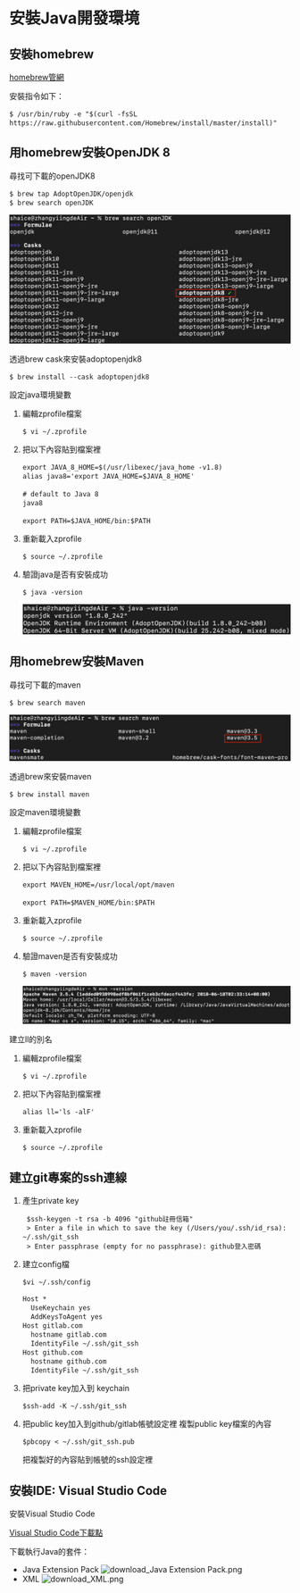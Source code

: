 # 安裝Java開發環境
## 安裝homebrew
[homebrew管網](https://brew.sh/index_zh-tw)

安裝指令如下：
```
$ /usr/bin/ruby -e "$(curl -fsSL https://raw.githubusercontent.com/Homebrew/install/master/install)"
```

## 用homebrew安裝OpenJDK 8
尋找可下載的openJDK8
```
$ brew tap AdoptOpenJDK/openjdk
$ brew search openJDK
```
![search_openJDK.png](install_java_development_environment/search_openJDK.png)

透過brew cask來安裝adoptopenjdk8
```
$ brew install --cask adoptopenjdk8
```

設定java環境變數
1. 編輯zprofile檔案
    ```
    $ vi ~/.zprofile
    ```
2. 把以下內容貼到檔案裡
    ```
    export JAVA_8_HOME=$(/usr/libexec/java_home -v1.8)
    alias java8='export JAVA_HOME=$JAVA_8_HOME'
    
    # default to Java 8
    java8

    export PATH=$JAVA_HOME/bin:$PATH
    ```
3. 重新載入zprofile
    ```
    $ source ~/.zprofile
    ```
4. 驗證java是否有安裝成功
    ```
    $ java -version
    ```
    ![check_java_is_available.png](install_java_development_environment/check_java_is_available.png)

## 用homebrew安裝Maven
尋找可下載的maven
```
$ brew search maven
```
![search_maven.png](install_java_development_environment/search_maven.png)

透過brew來安裝maven
```
$ brew install maven
```

設定maven環境變數
1. 編輯zprofile檔案
    ```
    $ vi ~/.zprofile
    ```
2. 把以下內容貼到檔案裡
    ```
    export MAVEN_HOME=/usr/local/opt/maven

    export PATH=$MAVEN_HOME/bin:$PATH
    ```
3. 重新載入zprofile
    ```
    $ source ~/.zprofile
    ```
4. 驗證maven是否有安裝成功
    ```
    $ maven -version
    ```
    ![check_maven_is_available.png](install_java_development_environment/check_maven_is_available.png)

建立ll的別名
1. 編輯zprofile檔案
    ```
    $ vi ~/.zprofile
    ```
2. 把以下內容貼到檔案裡
    ```
    alias ll='ls -alF'
    ```
3. 重新載入zprofile
    ```
    $ source ~/.zprofile
    ```

## 建立git專案的ssh連線
1. 產生private key
   ```
    $ssh-keygen -t rsa -b 4096 "github註冊信箱"
    > Enter a file in which to save the key (/Users/you/.ssh/id_rsa):  ~/.ssh/git_ssh
    > Enter passphrase (empty for no passphrase): github登入密碼
    ```
2. 建立config檔
   ```
   $vi ~/.ssh/config
   ```
   ```
   Host *
     UseKeychain yes
     AddKeysToAgent yes
   Host gitlab.com
     hostname gitlab.com
     IdentityFile ~/.ssh/git_ssh
   Host github.com
     hostname github.com
     IdentityFile ~/.ssh/git_ssh
   ```
3. 把private key加入到 keychain
   ```
   $ssh-add -K ~/.ssh/git_ssh
   ```
4. 把public key加入到github/gitlab帳號設定裡
   複製public key檔案的內容
   ```
   $pbcopy < ~/.ssh/git_ssh.pub
   ```
   把複製好的內容貼到帳號的ssh設定裡


## 安裝IDE: Visual Studio Code 
安裝Visual Studio Code

[Visual Studio Code下載點](https://code.visualstudio.com/docs/setup/setup-overview)

下載執行Java的套件： 
- Java Extension Pack
    ![download_Java Extension Pack.png](install_java_development_environment/download_Java%20Extension%20Pack.png)
- XML
    ![download_XML.png](install_java_development_environment/download_XML.png)
